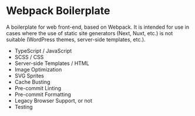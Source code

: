 # Webpack Boilerplate

A boilerplate for web front-end, based on Webpack.
It is intended for use in cases where the use of static site generators (Next, Nuxt, etc.) is not suitable (WordPress themes, server-side templates, etc.).

- TypeScript / JavaScript
- SCSS / CSS
- Server-side Templates / HTML
- Image Optimization
- SVG Sprites
- Cache Busting
- Pre-commit Linting
- Pre-commit Formatting
- Legacy Browser Support, or not
- Testing
